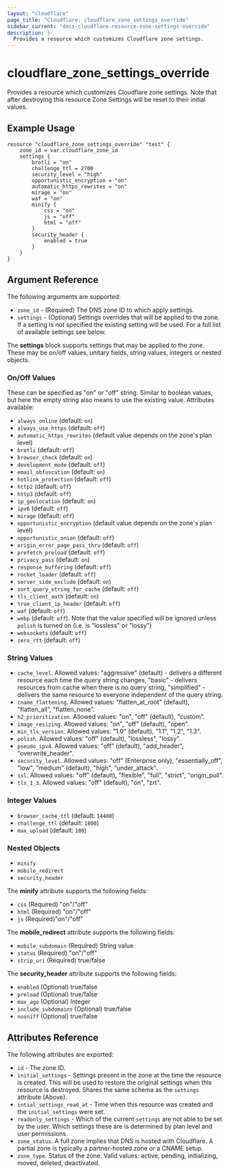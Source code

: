 ```yaml
---
layout: "cloudflare"
page_title: "Cloudflare: cloudflare_zone_settings_override"
sidebar_current: "docs-cloudflare-resource-zone-settings-override"
description: |-
  Provides a resource which customizes Cloudflare zone settings.
---
```


# cloudflare_zone_settings_override

Provides a resource which customizes Cloudflare zone settings. Note that after destroying this resource Zone Settings will be reset to their initial values.

## Example Usage

```hcl
resource "cloudflare_zone_settings_override" "test" {
	zone_id = var.cloudflare_zone_id
	settings {
		brotli = "on"
		challenge_ttl = 2700
		security_level = "high"
		opportunistic_encryption = "on"
		automatic_https_rewrites = "on"
		mirage = "on"
		waf = "on"
		minify {
			css = "on"
			js = "off"
			html = "off"
		}
		security_header {
			enabled = true
		}
	}
}
```

## Argument Reference

The following arguments are supported:

* `zone_id` - (Required) The DNS zone ID to which apply settings.
* `settings` - (Optional) Settings overrides that will be applied to the zone. If a setting is not specified the existing setting will be used. For a full list of available settings see below.

The **settings** block supports settings that may be applied to the zone. These may be on/off values, unitary fields, string values, integers or nested objects.

### On/Off Values

These can be specified as "on" or "off" string. Similar to boolean values, but here the empty string also means to use the existing value. Attributes available:

* `always_online` (default: `on`)
* `always_use_https` (default: `off`)
* `automatic_https_rewrites` (default value depends on the zone's plan level)
* `brotli` (default: `off`)
* `browser_check` (default: `on`)
* `development_mode` (default: `off`)
* `email_obfuscation` (default: `on`)
* `hotlink_protection` (default: `off`)
* `http2` (default: `off`)
* `http3` (default: `off`)
* `ip_geolocation` (default: `on`)
* `ipv6` (default: `off`)
* `mirage` (default: `off`)
* `opportunistic_encryption` (default value depends on the zone's plan level)
* `opportunistic_onion` (default: `off`)
* `origin_error_page_pass_thru` (default: `off`)
* `prefetch_preload` (default: `off`)
* `privacy_pass` (default: `on`)
* `response_buffering` (default: `off`)
* `rocket_loader` (default: `off`)
* `server_side_exclude` (default: `on`)
* `sort_query_string_for_cache` (default: `off`)
* `tls_client_auth` (default: `on`)
* `true_client_ip_header` (default: `off`)
* `waf` (default: `off`)
* `webp` (default: `off`). Note that the value specified will be ignored unless `polish` is turned on (i.e. is "lossless" or "lossy")
* `websockets` (default: `off`)
* `zero_rtt` (default: `off`)

### String Values

* `cache_level`. Allowed values: "aggressive" (default) - delivers a different resource each time the query string changes, "basic" - delivers resources from cache when there is no query string, "simplified" - delivers the same resource to everyone independent of the query string.
* `cname_flattening`. Allowed values: "flatten_at_root" (default), "flatten_all", "flatten_none".
* `h2_prioritization`. Allowed values: "on", "off" (default), "custom".
* `image_resizing`. Allowed values: "on", "off" (default), "open".
* `min_tls_version`. Allowed values: "1.0" (default), "1.1", "1.2", "1.3".
* `polish`. Allowed values: "off" (default), "lossless", "lossy".
* `pseudo_ipv4`. Allowed values: "off" (default), "add_header", "overwrite_header".
* `security_level`. Allowed values: "off" (Enterprise only), "essentially_off", "low", "medium" (default), "high", "under_attack".
* `ssl`. Allowed values: "off" (default), "flexible", "full", "strict", "origin_pull".
* `tls_1_3`. Allowed values: "off" (default), "on", "zrt".

### Integer Values

* `browser_cache_ttl` (default: `14400`)
* `challenge_ttl` (default: `1800`)
* `max_upload` (default: `100`)

### Nested Objects

* `minify`
* `mobile_redirect`
* `security_header`

The **minify** attribute supports the following fields:

* `css` (Required) "on"/"off"
* `html` (Required) "on"/"off"
* `js` (Required)"on"/"off"

The **mobile_redirect** attribute supports the following fields:

* `mobile_subdomain` (Required) String value
* `status` (Required) "on"/"off"
* `strip_uri` (Required) true/false

The **security_header** attribute supports the following fields:

* `enabled` (Optional) true/false
* `preload` (Optional) true/false
* `max_age` (Optional) Integer
* `include_subdomains` (Optional) true/false
* `nosniff` (Optional) true/false

## Attributes Reference

The following attributes are exported:

* `id` - The zone ID.
* `initial_settings` - Settings present in the zone at the time the resource is created. This will be used to restore the original settings when this resource is destroyed. Shares the same schema as the `settings` attribute (Above).
* `intial_settings_read_at` - Time when this resource was created and the `initial_settings` were set.
* `readonly_settings` - Which of the current `settings` are not able to be set by the user. Which settings these are is determined by plan level and user permissions.
* `zone_status`. A full zone implies that DNS is hosted with Cloudflare. A partial zone is typically a partner-hosted zone or a CNAME setup.
* `zone_type`. Status of the zone. Valid values: active, pending, initializing, moved, deleted, deactivated.
